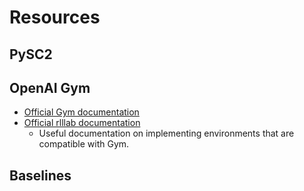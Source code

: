 # Resources

## PySC2

## OpenAI Gym
- [Official Gym documentation](https://gym.openai.com/docs/)
- [Official rlllab documentation](http://rllab.readthedocs.io/en/latest/index.html)
  - Useful documentation on implementing environments that are compatible with Gym.

## Baselines
